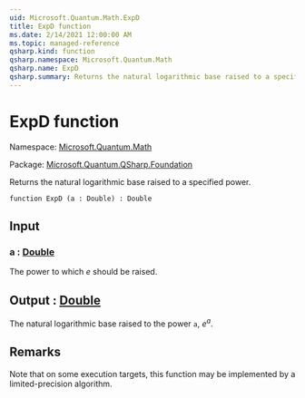 ```yaml
---
uid: Microsoft.Quantum.Math.ExpD
title: ExpD function
ms.date: 2/14/2021 12:00:00 AM
ms.topic: managed-reference
qsharp.kind: function
qsharp.namespace: Microsoft.Quantum.Math
qsharp.name: ExpD
qsharp.summary: Returns the natural logarithmic base raised to a specified power.
---
```


# ExpD function

Namespace: [Microsoft.Quantum.Math](xref:Microsoft.Quantum.Math)

Package: [Microsoft.Quantum.QSharp.Foundation](https://nuget.org/packages/Microsoft.Quantum.QSharp.Foundation)


Returns the natural logarithmic base raised to a specified power.

```qsharp
function ExpD (a : Double) : Double
```


## Input

### a : [Double](xref:microsoft.quantum.lang-ref.double)

The power to which $e$ should be raised.



## Output : [Double](xref:microsoft.quantum.lang-ref.double)

The natural logarithmic base raised to the power `a`, $e^a$.

## Remarks

Note that on some execution targets, this function may be implementedby a limited-precision algorithm.
